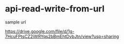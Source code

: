 # api-read-write-from-url

sample url

https://drive.google.com/file/d/1g-7HcuFPtsCZ2iWRYqs2bBmEhtDvbJtn/view?usp=sharing
